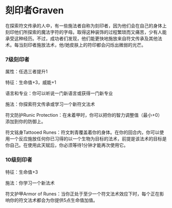 # 刻印者Graven

在探索符文传承的人中，有一些施法者自称为刻印者，因为他们会在自己的身体上刻印他们所探索的魔法字符的字母。取得这种装饰的过程繁琐而又痛苦，少有人能承受这种经历。不过，成功者们发现，他们能更快地施放来自符文传承及其他法术。每当刻印者施放法术，他/她皮肤上的符印都会闪烁出微弱的光芒。

### 7级刻印者

属性：任选三者提升1

特征：生命值+3，威能+1

语言和专业：你可以听说一门新语言或获得一门新专业

施法：你探索符文传承或学习一个新符文法术

符文防护Runic
Protection：在未着甲时，你可以把你的智力调整值（最小+0）添加到你的防御上。

符文铭身Tattooed
Runes：符文刺青覆盖着你的身体。在你的回合内，你可以使用一个反应施放任何你已习得的以一个生物为目标的法术，前提是该法术的目标是你自己。在使用此天赋后，你必须等待1分钟才能再次使用它。

### 10级刻印者

特征：生命值+3

施法：你学习一个新法术

符文护甲Armor of
Runes：当你正处于至少一个符文法术效应下时，每个正在影响你的符文法术都会为你提供5点生命值加值。
